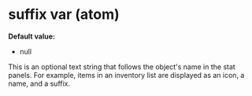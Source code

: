 # suffix var (atom)
**Default value:**
+   null


This is an optional text string that follows the object\'s name
in the stat panels. For example, items in an inventory list are
displayed as an icon, a name, and a suffix.

